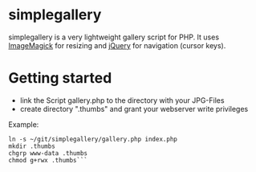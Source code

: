 simplegallery
=======

simplegallery is a very lightweight gallery script for PHP. It uses [ImageMagick](http://php.net/manual/en/book.imagick.php) for resizing and [jQuery](http://jquery.com/) for navigation (cursor keys).

Getting started
=======
* link the Script gallery.php to the directory with your JPG-Files
* create directory ".thumbs" and grant your webserver write privileges

Example:
```cd /var/www/example.com/pics
ln -s ~/git/simplegallery/gallery.php index.php
mkdir .thumbs
chgrp www-data .thumbs
chmod g+rwx .thumbs```
